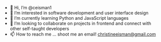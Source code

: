 - 👋 Hi, I’m @ceisman1
- 👀 I’m interested in software development and user interface design  
- 🌱 I’m currently learning Python and JavaScript languages
- 💞️ I’m looking to collaborate on projects in frontend and connect with other self-taught developers
- 📫 How to reach me ... shoot me an email! christineeisman@gmail.com

<!---
ceisman1/ceisman1 is a ✨ special ✨ repository because its `README.md` (this file) appears on your GitHub profile.
You can click the Preview link to take a look at your changes.
--->

